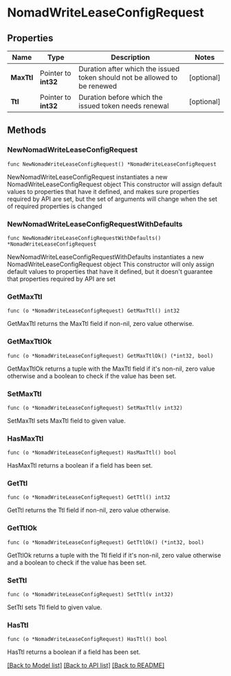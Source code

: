 # NomadWriteLeaseConfigRequest


## Properties

Name | Type | Description | Notes
------------ | ------------- | ------------- | -------------
**MaxTtl** | Pointer to **int32** | Duration after which the issued token should not be allowed to be renewed | [optional] 
**Ttl** | Pointer to **int32** | Duration before which the issued token needs renewal | [optional] 



## Methods


### NewNomadWriteLeaseConfigRequest

`func NewNomadWriteLeaseConfigRequest() *NomadWriteLeaseConfigRequest`

NewNomadWriteLeaseConfigRequest instantiates a new NomadWriteLeaseConfigRequest object
This constructor will assign default values to properties that have it defined,
and makes sure properties required by API are set, but the set of arguments
will change when the set of required properties is changed

### NewNomadWriteLeaseConfigRequestWithDefaults

`func NewNomadWriteLeaseConfigRequestWithDefaults() *NomadWriteLeaseConfigRequest`

NewNomadWriteLeaseConfigRequestWithDefaults instantiates a new NomadWriteLeaseConfigRequest object
This constructor will only assign default values to properties that have it defined,
but it doesn't guarantee that properties required by API are set


### GetMaxTtl

`func (o *NomadWriteLeaseConfigRequest) GetMaxTtl() int32`

GetMaxTtl returns the MaxTtl field if non-nil, zero value otherwise.

### GetMaxTtlOk

`func (o *NomadWriteLeaseConfigRequest) GetMaxTtlOk() (*int32, bool)`

GetMaxTtlOk returns a tuple with the MaxTtl field if it's non-nil, zero value otherwise
and a boolean to check if the value has been set.

### SetMaxTtl

`func (o *NomadWriteLeaseConfigRequest) SetMaxTtl(v int32)`

SetMaxTtl sets MaxTtl field to given value.


### HasMaxTtl

`func (o *NomadWriteLeaseConfigRequest) HasMaxTtl() bool`

HasMaxTtl returns a boolean if a field has been set.




### GetTtl

`func (o *NomadWriteLeaseConfigRequest) GetTtl() int32`

GetTtl returns the Ttl field if non-nil, zero value otherwise.

### GetTtlOk

`func (o *NomadWriteLeaseConfigRequest) GetTtlOk() (*int32, bool)`

GetTtlOk returns a tuple with the Ttl field if it's non-nil, zero value otherwise
and a boolean to check if the value has been set.

### SetTtl

`func (o *NomadWriteLeaseConfigRequest) SetTtl(v int32)`

SetTtl sets Ttl field to given value.


### HasTtl

`func (o *NomadWriteLeaseConfigRequest) HasTtl() bool`

HasTtl returns a boolean if a field has been set.









[[Back to Model list]](../README.md#documentation-for-models) [[Back to API list]](../README.md#documentation-for-api-endpoints) [[Back to README]](../README.md)


